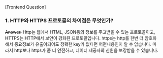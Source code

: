 [Frontend Question]

### 1. HTTP와 HTTPS 프로토콜의 차이점은 무엇인가?

~~Answer.~~
Http는 웹에서 HTML, JSON등의 정보를 주고받을 수 있는 프로토콜이고, HTTPS는 HTTP에서 보안이 강화된 프로토콜입니다. https는 http를 한번 더 암호화해서 중요정보가 유출이되어도 정확한 key가 없다면 어떤내용인지 알 수 없습니다. 따라서 http보다 https가 좀 더 안전하고, 데이터 제공자의 신원을 보장받을 수 있습니다.
